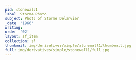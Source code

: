 ```yaml
---
pid: stonewall1
label: Storme Photo
subject: Photo of Storme Delarvier
_date: '1966'
writing: 
order: '02'
layout: sf_item
collection: sf
thumbnail: img/derivatives/simple/stonewall1/thumbnail.jpg
full: img/derivatives/simple/stonewall1/full.jpg
---
```

